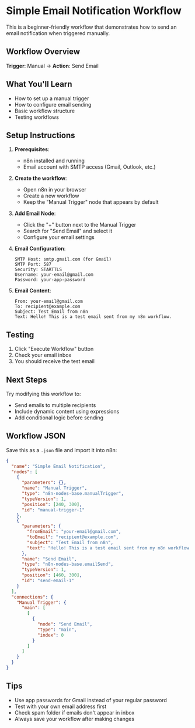 # Simple Email Notification Workflow

This is a beginner-friendly workflow that demonstrates how to send an email notification when triggered manually.

## Workflow Overview

**Trigger**: Manual → **Action**: Send Email

## What You'll Learn

- How to set up a manual trigger
- How to configure email sending
- Basic workflow structure
- Testing workflows

## Setup Instructions

1. **Prerequisites**:
   - n8n installed and running
   - Email account with SMTP access (Gmail, Outlook, etc.)

2. **Create the workflow**:
   - Open n8n in your browser
   - Create a new workflow
   - Keep the "Manual Trigger" node that appears by default

3. **Add Email Node**:
   - Click the "+" button next to the Manual Trigger
   - Search for "Send Email" and select it
   - Configure your email settings

4. **Email Configuration**:
   ```
   SMTP Host: smtp.gmail.com (for Gmail)
   SMTP Port: 587
   Security: STARTTLS
   Username: your-email@gmail.com
   Password: your-app-password
   ```

5. **Email Content**:
   ```
   From: your-email@gmail.com
   To: recipient@example.com
   Subject: Test Email from n8n
   Text: Hello! This is a test email sent from my n8n workflow.
   ```

## Testing

1. Click "Execute Workflow" button
2. Check your email inbox
3. You should receive the test email

## Next Steps

Try modifying this workflow to:
- Send emails to multiple recipients
- Include dynamic content using expressions
- Add conditional logic before sending

## Workflow JSON

Save this as a `.json` file and import it into n8n:

```json
{
  "name": "Simple Email Notification",
  "nodes": [
    {
      "parameters": {},
      "name": "Manual Trigger",
      "type": "n8n-nodes-base.manualTrigger",
      "typeVersion": 1,
      "position": [240, 300],
      "id": "manual-trigger-1"
    },
    {
      "parameters": {
        "fromEmail": "your-email@gmail.com",
        "toEmail": "recipient@example.com",
        "subject": "Test Email from n8n",
        "text": "Hello! This is a test email sent from my n8n workflow."
      },
      "name": "Send Email",
      "type": "n8n-nodes-base.emailSend",
      "typeVersion": 1,
      "position": [460, 300],
      "id": "send-email-1"
    }
  ],
  "connections": {
    "Manual Trigger": {
      "main": [
        [
          {
            "node": "Send Email",
            "type": "main",
            "index": 0
          }
        ]
      ]
    }
  }
}
```

## Tips

- Use app passwords for Gmail instead of your regular password
- Test with your own email address first
- Check spam folder if emails don't appear in inbox
- Always save your workflow after making changes
